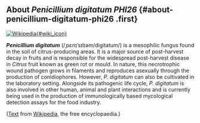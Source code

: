 About *Penicillium digitatum PHI26* {#about-penicillium-digitatum-phi26 .first}
-----------------------------------

[![Wikipedia](/img/wikipedia_logo_v2_en.png){#wiki_icon}](http://en.wikipedia.org/wiki/Penicillium_digitatum)

***Penicillium digitatum*** (/ˌpɛnɪˈsɪlɪəm/digitatum/) is a mesophilic
fungus found in the soil of citrus-producing areas. It is a major source
of post-harvest decay in fruits and is responsible for the widespread
post-harvest disease in *Citrus* fruit known as green rot or mould. In
nature, this necrotrophic wound pathogen grows in filaments and
reproduces asexually through the production of conidiophores. However,
*P. digitatum* can also be cultivated in the laboratory setting.
Alongside its pathogenic life cycle, *P. digitatum* is also involved in
other human, animal and plant interactions and is currently being used
in the production of immunologically based mycological detection assays
for the food industry.

([Text](http://en.wikipedia.org/wiki/Penicillium_digitatum) from
[Wikipedia](http://en.wikipedia.org/), the free encyclopaedia.)
